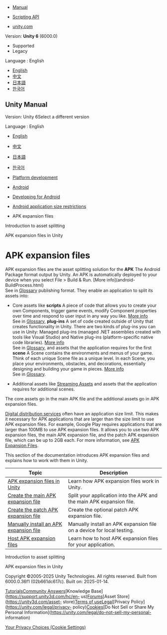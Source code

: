 [](https://docs.unity3d.com)

  * [Manual](../Manual/index.html)
  * [Scripting API](../ScriptReference/index.html)

  * [unity.com](https://unity.com/)

Version: **Unity 6** (6000.0)

  * Supported
  * Legacy

Language : English

  * [English](/Manual/android-OBBsupport.html)
  * [中文](/cn/current/Manual/android-OBBsupport.html)
  * [日本語](/ja/current/Manual/android-OBBsupport.html)
  * [한국어](/kr/current/Manual/android-OBBsupport.html)

[](https://docs.unity3d.com)

## Unity Manual

Version: Unity 6Select a different version

Language : English

  * [English](/Manual/android-OBBsupport.html)
  * [中文](/cn/current/Manual/android-OBBsupport.html)
  * [日本語](/ja/current/Manual/android-OBBsupport.html)
  * [한국어](/kr/current/Manual/android-OBBsupport.html)

  * [Platform development ](PlatformSpecific.html)
  * [Android](android.html)
  * [Developing for Android](android-developing.html)
  * [Android application size restrictions](android-application-size-restrictions.html)
  * APK expansion files

[](android-asset-splitting.html)

Introduction to asset splitting

[](android-apk-expansion-files-in-unity.html)

APK expansion files in Unity

# APK expansion files

APK expansion files are the asset splitting solution for the **APK** The
Android Package format output by Unity. An APK is automatically deployed to
your device when you select File > Build & Run. [More info](android-
BuildProcess.html)  
See in [Glossary](Glossary.html#APK) publishing format. They enable an
application to split its assets into:

  * Core assets like **scripts** A piece of code that allows you to create your own Components, trigger game events, modify Component properties over time and respond to user input in any way you like. [More info](creating-scripts.html)  
See in [Glossary](Glossary.html#Scripts), **plug-ins** A set of code created
outside of Unity that creates functionality in Unity. There are two kinds of
plug-ins you can use in Unity: Managed plug-ins (managed .NET assemblies
created with tools like Visual Studio) and Native plug-ins (platform-specific
native code libraries). [More info](./plug-ins.html)  
See in [Glossary](Glossary.html#Plug-in), and assets that the application
requires for the first **scene** A Scene contains the environments and menus
of your game. Think of each unique Scene file as a unique level. In each
Scene, you place your environments, obstacles, and decorations, essentially
designing and building your game in pieces. [More info](CreatingScenes.html)  
See in [Glossary](Glossary.html#Scene).

  * Additional assets like [Streaming Assets](StreamingAssets.html) and assets that the application requires for additional scenes.

The core assets go in the main APK file and the additional assets go in APK
expansion files.

[Digital distribution services](android-distribution.html) often have an
application size limit. This makes it necessary for APK applications that are
larger than the size limit to use APK expansion files. For example, Google
Play requires applications that are larger than 100MB to use APK expansion
files. It allows you to use two APK expansion files, the main APK expansion
file, and the patch APK expansion file, which can be up to 2GB each. For more
information, see [APK Expansion
Files](https://developer.android.com/google/play/expansion-files.html).

This section of the documentation introduces APK expansion files and explains
how to work with them in Unity.

**Topic** | **Description**  
---|---  
[APK expansion files in Unity](android-apk-expansion-files-in-unity.html) | Learn how APK expansion files work in Unity.  
[Create the main APK expansion file](android-apk-expansion-files-in-unity.html#CreateMainAPK) | Split your application into the APK and the main APK expansion file.  
[Create the patch APK expansion file](android-apk-expansion-files-in-unity.html#CreatePatchAPK) | Create the optional patch APK expansion file.  
[Manually install an APK expansion file](android-apk-expansion-files-install.html) | Manually install an APK expansion file on a device for local testing.  
[Host APK expansion files](android-apk-expansion-files-host.html) | Learn how to host APK expansion files for your application.  
  
[](android-asset-splitting.html)

Introduction to asset splitting

[](android-apk-expansion-files-in-unity.html)

APK expansion files in Unity

Copyright ©2005-2025 Unity Technologies. All rights reserved. Built from
6000.0.36f1 (02b661dc617c). Built on: 2025-01-14.

[Tutorials](https://learn.unity.com/)[Community
Answers](https://answers.unity3d.com)[Knowledge
Base](https://support.unity3d.com/hc/en-
us)[Forums](https://forum.unity3d.com)[Asset Store](https://unity3d.com/asset-
store)[Terms of
use](https://docs.unity3d.com/Manual/TermsOfUse.html)[Legal](https://unity.com/legal)[Privacy
Policy](https://unity.com/legal/privacy-
policy)[Cookies](https://unity.com/legal/cookie-policy)[Do Not Sell or Share
My Personal Information](https://unity.com/legal/do-not-sell-my-personal-
information)

[Your Privacy Choices (Cookie Settings)](javascript:void\(0\);)

